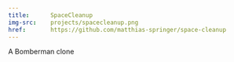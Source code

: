 ```yaml
---
title:      SpaceCleanup
img-src:    projects/spacecleanup.png
href:       https://github.com/matthias-springer/space-cleanup
---
```

A Bomberman clone
